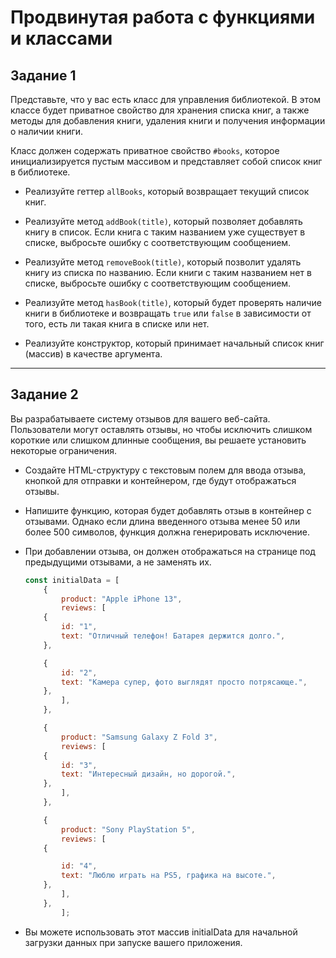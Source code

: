 # Продвинутая работа с функциями и классами

## Задание 1

Представьте, что у вас есть класс для управления библиотекой. В этом классе будет приватное свойство для хранения списка книг, а также методы для добавления книги, удаления книги и получения информации о наличии книги.

Класс должен содержать приватное свойство `#books`, которое инициализируется пустым массивом и представляет собой список книг в библиотеке.

- Реализуйте геттер `allBooks`, который возвращает текущий список книг.

- Реализуйте метод `addBook(title)`, который позволяет добавлять книгу в список. Если книга с таким названием уже существует в списке, выбросьте ошибку с соответствующим сообщением.

- Реализуйте метод `removeBook(title)`, который позволит удалять книгу из списка по названию. Если книги с таким названием нет в списке, выбросьте ошибку с соответствующим сообщением.

- Реализуйте метод `hasBook(title)`, который будет проверять наличие книги в библиотеке и возвращать `true` или `false` в зависимости от того, есть ли такая книга в списке или нет.

- Реализуйте конструктор, который принимает начальный список книг (массив) в качестве аргумента.

---

## Задание 2

Вы разрабатываете систему отзывов для вашего веб-сайта. Пользователи могут оставлять отзывы, но чтобы исключить слишком короткие или слишком длинные сообщения, вы решаете установить некоторые ограничения.

- Создайте HTML-структуру с текстовым полем для ввода отзыва, кнопкой для отправки и контейнером, где будут отображаться отзывы.

- Напишите функцию, которая будет добавлять отзыв в контейнер с отзывами. Однако если длина введенного отзыва менее 50 или более 500 символов, функция должна генерировать исключение.

- При добавлении отзыва, он должен отображаться на странице под предыдущими отзывами, а не заменять их.

    ```javascript
    const initialData = [
        {
            product: "Apple iPhone 13",
            reviews: [
        {
            id: "1",
            text: "Отличный телефон! Батарея держится долго.",
        },

        {
            id: "2",
            text: "Камера супер, фото выглядят просто потрясающе.",
        },
            ],
        },

        {
            product: "Samsung Galaxy Z Fold 3",
            reviews: [
        {
            id: "3",
            text: "Интересный дизайн, но дорогой.",
        },
            ],
        },

        {
            product: "Sony PlayStation 5",
            reviews: [
        {

            id: "4",
            text: "Люблю играть на PS5, графика на высоте.",
        },
            ],
        },
            ];

- Вы можете использовать этот массив initialData для начальной загрузки данных при запуске вашего приложения.